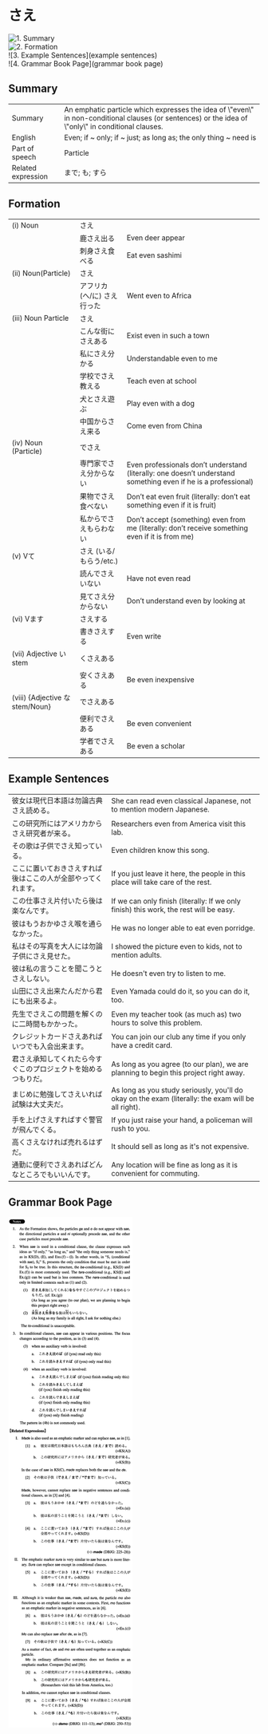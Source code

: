 # さえ

![1. Summary](summary)<br>
![2. Formation](formation)<br>
![3. Example Sentences](example sentences)<br>
![4. Grammar Book Page](grammar book page)<br>


## Summary

<table><tr>   <td>Summary</td>   <td>An emphatic particle which expresses the idea of \"even\" in non-conditional clauses (or sentences) or the idea of \"only\" in conditional clauses.</td></tr><tr>   <td>English</td>   <td>Even; if ~ only; if ~ just; as long as; the only thing ~ need is</td></tr><tr>   <td>Part of speech</td>   <td>Particle</td></tr><tr>   <td>Related expression</td>   <td>まで; も; すら</td></tr></table>

## Formation

<table class="table"><tbody><tr class="tr head"><td class="td"><span class="numbers">(i)</span> <span class="bold">Noun</span></td><td class="td"><span class="concept">さえ</span></td><td class="td"></td></tr><tr class="tr"><td class="td"></td><td class="td"><span>鹿</span><span class="concept">さえ</span><span>出る</span></td><td class="td"><span>Even deer appear</span></td></tr><tr class="tr"><td class="td"></td><td class="td"><span>刺身</span><span class="concept">さえ</span><span>食べる</span></td><td class="td"><span>Eat even sashimi</span></td></tr><tr class="tr head"><td class="td"><span class="numbers">(ii)</span> <span class="bold">Noun(Particle)</span> </td><td class="td"><span class="concept">さえ</span></td><td class="td"></td></tr><tr class="tr"><td class="td"></td><td class="td"><span>アフリカ(へ/に)</span> <span class="concept">さえ</span><span>行った</span></td><td class="td"><span>Went even to Africa</span></td></tr><tr class="tr head"><td class="td"><span class="numbers">(iii)</span> <span class="bold">Noun Particle</span></td><td class="td"><span class="concept">さえ</span></td><td class="td"></td></tr><tr class="tr"><td class="td"></td><td class="td"><span>こんな街に</span><span class="concept">さえ</span><span>ある</span></td><td class="td"><span>Exist even in such a town</span></td></tr><tr class="tr"><td class="td"></td><td class="td"><span>私に</span><span class="concept">さえ</span><span>分かる</span></td><td class="td"><span>Understandable even to me</span></td></tr><tr class="tr"><td class="td"></td><td class="td"><span>学校で</span><span class="concept">さえ</span><span>教える</span></td><td class="td"><span>Teach even at school</span></td></tr><tr class="tr"><td class="td"></td><td class="td"><span>犬と</span><span class="concept">さえ</span><span>遊ぶ</span></td><td class="td"><span>Play even with a dog</span></td></tr><tr class="tr"><td class="td"></td><td class="td"><span>中国から</span><span class="concept">さえ</span><span>来る</span></td><td class="td"><span>Come even from China</span></td></tr><tr class="tr head"><td class="td"><span class="numbers">(iv)</span> <span class="bold">Noun (Particle)</span> </td><td class="td"><span>で</span><span class="concept">さえ</span></td><td class="td"></td></tr><tr class="tr"><td class="td"></td><td class="td"><span>専門家で</span><span class="concept">さえ</span><span>分からない</span></td><td class="td"><span>Even professionals don’t understand (literally: one doesn’t understand something even if he is a professional)</span> </td></tr><tr class="tr"><td class="td"></td><td class="td"><span>果物で</span><span class="concept">さえ</span><span>食べない</span></td><td class="td"><span>Don’t eat even fruit (literally: don’t eat something even if it is fruit)</span> </td></tr><tr class="tr"><td class="td"></td><td class="td"><span>私からで</span><span class="concept">さえ</span><span>もらわない</span></td><td class="td"><span>Don’t accept (something) even from me (literally: don’t receive something even if it is from me)</span> </td></tr><tr class="tr head"><td class="td"><span class="numbers">(v)</span> <span class="bold">Vて</span></td><td class="td"><span class="concept">さえ</span><span> (いる/もらう/etc.)</span> </td><td class="td"></td></tr><tr class="tr"><td class="td"></td><td class="td"><span>読んで</span><span class="concept">さえ</span><span>いない</span></td><td class="td"><span>Have not even read</span></td></tr><tr class="tr"><td class="td"></td><td class="td"><span>見て</span><span class="concept">さえ</span><span>分からない</span></td><td class="td"><span>Don’t understand even by looking at</span></td></tr><tr class="tr head"><td class="td"><span class="numbers">(vi)</span> <span class="bold">Vます</span></td><td class="td"><span class="concept">さえ</span><span>する</span></td><td class="td"></td></tr><tr class="tr"><td class="td"></td><td class="td"><span>書き</span><span class="concept">さえ</span><span>する</span></td><td class="td"><span>Even write</span></td></tr><tr class="tr head"><td class="td"><span class="numbers">(vii)</span> <span class="bold">Adjective い stem</span></td><td class="td"><span>く</span><span class="concept">さえ</span><span>ある</span></td><td class="td"></td></tr><tr class="tr"><td class="td"></td><td class="td"><span>安く</span><span class="concept">さえ</span><span>ある</span></td><td class="td"><span>Be even inexpensive</span></td></tr><tr class="tr head"><td class="td"><span class="numbers">(viii)</span> <span class="bold">{Adjective な stem/Noun}</span></td><td class="td"><span>で</span><span class="concept">さえ</span><span>ある</span></td><td class="td"></td></tr><tr class="tr"><td class="td"></td><td class="td"><span>便利で</span><span class="concept">さえ</span><span>ある</span></td><td class="td"><span>Be even convenient</span></td></tr><tr class="tr"><td class="td"></td><td class="td"><span>学者で</span><span class="concept">さえ</span><span>ある</span></td><td class="td"><span>Be even a scholar</span></td></tr></tbody></table>

## Example Sentences

<table><tr>   <td>彼女は現代日本語は勿論古典さえ読める。</td>   <td>She can read even classical Japanese, not to mention modern Japanese.</td></tr><tr>   <td>この研究所にはアメリカからさえ研究者が来る。</td>   <td>Researchers even from America visit this lab.</td></tr><tr>   <td>その歌は子供でさえ知っている。</td>   <td>Even children know this song.</td></tr><tr>   <td>ここに置いておきさえすれば後はここの人が全部やってくれます。</td>   <td>If you just leave it here, the people in this place will take care of the rest.</td></tr><tr>   <td>この仕事さえ片付いたら後は楽なんです。</td>   <td>If we can only finish (literally: If we only finish) this work, the rest will be easy.</td></tr><tr>   <td>彼はもうおかゆさえ喉を通らなかった。</td>   <td>He was no longer able to eat even porridge.</td></tr><tr>   <td>私はその写真を大人には勿論子供にさえ見せた。</td>   <td>I showed the picture even to kids, not to mention adults.</td></tr><tr>   <td>彼は私の言うことを聞こうとさえしない。</td>   <td>He doesn't even try to listen to me.</td></tr><tr>   <td>山田にさえ出来たんだから君にも出来るよ。</td>   <td>Even Yamada could do it, so you can do it, too.</td></tr><tr>   <td>先生でさえこの問題を解くのに二時間もかかった。</td>   <td>Even my teacher took (as much as) two hours to solve this problem.</td></tr><tr>   <td>クレジットカードさえあればいつでも入会出来ます。</td>   <td>You can join our club any time if you only have a credit card.</td></tr><tr>   <td>君さえ承知してくれたら今すぐこのプロジェクトを始めるつもりだ。</td>   <td>As long as you agree (to our plan), we are planning to begin this project right away.</td></tr><tr>   <td>まじめに勉強してさえいれば試験は大丈夫だ。</td>   <td>As long as you study seriously, you'll do okay on the exam (literally: the exam will be all right).</td></tr><tr>   <td>手を上げさえすればすぐ警官が飛んでくる。</td>   <td>If you just raise your hand, a policeman will rush to you.</td></tr><tr>   <td>高くさえなければ売れるはずだ。</td>   <td>It should sell as long as it's not expensive.</td></tr><tr>   <td>通勤に便利でさえあればどんなところでもいいんです。</td>   <td>Any location will be fine as long as it is convenient for commuting.</td></tr></table>

## Grammar Book Page

![](../img/Intermediateさえ.png)

